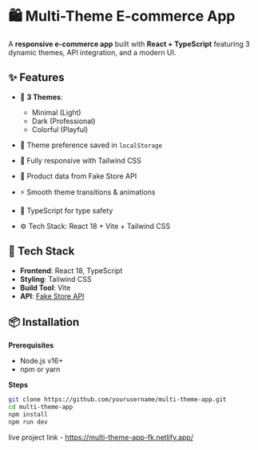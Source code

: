 # 🛍️ Multi-Theme E-commerce App

A **responsive e-commerce app** built with **React + TypeScript** featuring 3 dynamic themes, API integration, and a modern UI.

## ✨ Features

- 🎨 **3 Themes**:  
  - Minimal (Light)  
  - Dark (Professional)  
  - Colorful (Playful)

- 💾 Theme preference saved in `localStorage`  
- 📱 Fully responsive with Tailwind CSS  
- 🔌 Product data from Fake Store API  
- ⚡ Smooth theme transitions & animations  
- 🧠 TypeScript for type safety  
- ⚙️ Tech Stack: React 18 + Vite + Tailwind CSS

## 📁 Tech Stack

- **Frontend**: React 18, TypeScript  
- **Styling**: Tailwind CSS  
- **Build Tool**: Vite  
- **API**: [Fake Store API](https://fakestoreapi.com/products)

## 📦 Installation

**Prerequisites**  
- Node.js v16+  
- npm or yarn

**Steps**

```bash
git clone https://github.com/yourusername/multi-theme-app.git
cd multi-theme-app
npm install
npm run dev
```

live project link - https://multi-theme-app-fk.netlify.app/
